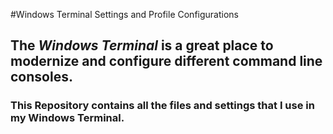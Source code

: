 #Windows Terminal Settings and Profile Configurations

## The *Windows Terminal* is a great place to modernize and configure different command line consoles.
### This Repository contains all the files and settings that I use in my Windows Terminal.